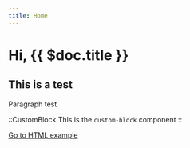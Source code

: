 ```yaml
---
title: Home
---
```


# Hi, {{ $doc.title }}

## This is a test

Paragraph test

::CustomBlock
This is the `custom-block` component
::

[Go to HTML example](./test-html)
